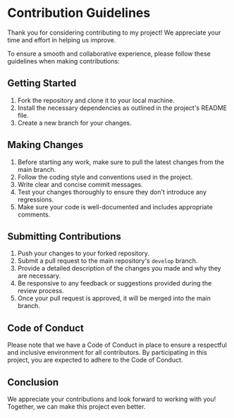 # Contribution Guidelines

Thank you for considering contributing to my project! We appreciate your time and effort in helping us improve.

To ensure a smooth and collaborative experience, please follow these guidelines when making contributions:

## Getting Started

1. Fork the repository and clone it to your local machine.
2. Install the necessary dependencies as outlined in the project's README file.
3. Create a new branch for your changes.

## Making Changes

1. Before starting any work, make sure to pull the latest changes from the main branch.
2. Follow the coding style and conventions used in the project.
3. Write clear and concise commit messages.
4. Test your changes thoroughly to ensure they don't introduce any regressions.
5. Make sure your code is well-documented and includes appropriate comments.

## Submitting Contributions

1. Push your changes to your forked repository.
2. Submit a pull request to the main repository's `develop` branch.
3. Provide a detailed description of the changes you made and why they are necessary.
4. Be responsive to any feedback or suggestions provided during the review process.
5. Once your pull request is approved, it will be merged into the main branch.

## Code of Conduct

Please note that we have a Code of Conduct in place to ensure a respectful and inclusive environment for all contributors. By participating in this project, you are expected to adhere to the Code of Conduct.

## Conclusion

We appreciate your contributions and look forward to working with you! Together, we can make this project even better.
